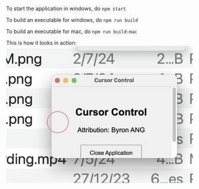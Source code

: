 To start the application in windows,
do `npm start`

To build an executable for windows, 
do `npm run build`

To build an executable for mac,
do `npm run build:mac`

This is how it looks in action:
![App In Action](./CursorAppInAction.jpg)